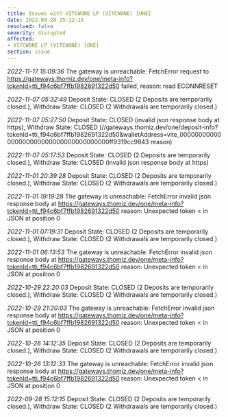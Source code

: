 ```yaml
---
title: Issues with VITCWONE LP (VITCWONE) [ONE]
date: 2022-09-28 15:12:15
resolved: false
severity: disrupted
affected:
- VITCWONE LP (VITCWONE) [ONE]
section: issue
---
```


*2022-11-17 15:09:36* The gateway is unreachable: FetchError request to https://gateways.thomiz.dev/one/meta-info?tokenId=tti_f94c6bf7ffb1982691322d50 failed, reason: read ECONNRESET

*2022-11-07 05:32:49* Deposit State: CLOSED (2 Deposits are temporarily closed.), Withdraw State: CLOSED (2 Withdrawals are temporarily closed.)

*2022-11-07 05:27:50* Deposit State: CLOSED (invalid json response body at https), Withdraw State: CLOSED (//gateways.thomiz.dev/one/deposit-info?tokenId=tti_f94c6bf7ffb1982691322d50&walletAddress=vite_00000000000000000000000000000000000000ff9319cc9843 reason)

*2022-11-07 05:17:53* Deposit State: CLOSED (2 Deposits are temporarily closed.), Withdraw State: CLOSED (invalid json response body at https)

*2022-11-01 20:39:28* Deposit State: CLOSED (2 Deposits are temporarily closed.), Withdraw State: CLOSED (2 Withdrawals are temporarily closed.)

*2022-11-01 19:19:28* The gateway is unreachable: FetchError invalid json response body at https://gateways.thomiz.dev/one/meta-info?tokenId=tti_f94c6bf7ffb1982691322d50 reason: Unexpected token < in JSON at position 0

*2022-11-01 07:19:31* Deposit State: CLOSED (2 Deposits are temporarily closed.), Withdraw State: CLOSED (2 Withdrawals are temporarily closed.)

*2022-11-01 06:13:53* The gateway is unreachable: FetchError invalid json response body at https://gateways.thomiz.dev/one/meta-info?tokenId=tti_f94c6bf7ffb1982691322d50 reason: Unexpected token < in JSON at position 0

*2022-10-29 22:20:03* Deposit State: CLOSED (2 Deposits are temporarily closed.), Withdraw State: CLOSED (2 Withdrawals are temporarily closed.)

*2022-10-29 21:20:03* The gateway is unreachable: FetchError invalid json response body at https://gateways.thomiz.dev/one/meta-info?tokenId=tti_f94c6bf7ffb1982691322d50 reason: Unexpected token < in JSON at position 0

*2022-10-26 14:12:35* Deposit State: CLOSED (2 Deposits are temporarily closed.), Withdraw State: CLOSED (2 Withdrawals are temporarily closed.)

*2022-10-26 13:12:33* The gateway is unreachable: FetchError invalid json response body at https://gateways.thomiz.dev/one/meta-info?tokenId=tti_f94c6bf7ffb1982691322d50 reason: Unexpected token < in JSON at position 0

*2022-09-28 15:12:15* Deposit State: CLOSED (2 Deposits are temporarily closed.), Withdraw State: CLOSED (2 Withdrawals are temporarily closed.)
